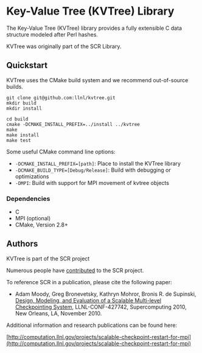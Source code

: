 # Key-Value Tree (KVTree) Library

The Key-Value Tree (KVTree) library provides a fully extensible C data
structure modeled after Perl hashes.

KVTree was originally part of the SCR Library.

## Quickstart

KVTree uses the CMake build system and we recommend out-of-source builds.

```shell
git clone git@github.com:llnl/kvtree.git
mkdir build
mkdir install

cd build
cmake -DCMAKE_INSTALL_PREFIX=../install ../kvtree
make
make install
make test
```

Some useful CMake command line options:

- `-DCMAKE_INSTALL_PREFIX=[path]`: Place to install the KVTree library
- `-DCMAKE_BUILD_TYPE=[Debug/Release]`: Build with debugging or optimizations
- `-DMPI`: Build with support for MPI movement of kvtree objects

### Dependencies

- C
- MPI (optional)
- CMake, Version 2.8+

## Authors

KVTree is part of the SCR project

Numerous people have [contributed](https://github.com/llnl/scr/graphs/contributors) to the SCR project.

To reference SCR in a publication, please cite the following paper:

* Adam Moody, Greg Bronevetsky, Kathryn Mohror, Bronis R. de Supinski, [Design, Modeling, and Evaluation of a Scalable Multi-level Checkpointing System](http://dl.acm.org/citation.cfm?id=1884666), LLNL-CONF-427742, Supercomputing 2010, New Orleans, LA, November 2010.

Additional information and research publications can be found here:

[http://computation.llnl.gov/projects/scalable-checkpoint-restart-for-mpi](http://computation.llnl.gov/projects/scalable-checkpoint-restart-for-mpi)
